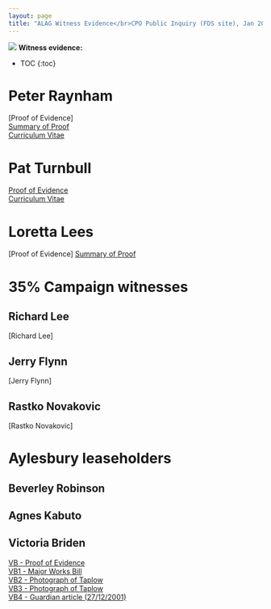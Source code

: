 ```yaml
---
layout: page
title: "ALAG Witness Evidence</br>CPO Public Inquiry (FDS site), Jan 2018</br> PINS REFERENCE: NPCU/CPO/A5840/74092"
---
```

![](http://35percent.org/img/phase1baerial.png)
**Witness evidence:**
* TOC
{:toc}

# Peter Raynham
[Proof of Evidence]  
[Summary of Proof](/cpo/peterraynhamsummary.pdf)  
[Curriculum Vitae](/cpo/peterraynhamcv.pdf)  
 
# Pat Turnbull
[Proof of Evidence](/cpo/patturnbullproof.pdf)  
[Curriculum Vitae](/cpo/patturnbullcv.pdf)  
# Loretta Lees
[Proof of Evidence]
[Summary of Proof](/cpo/lorettaleessummary.pdf)  

# 35% Campaign witnesses

## Richard Lee
[Richard Lee]

## Jerry Flynn
[Jerry Flynn]

## Rastko Novakovic
[Rastko Novakovic]

# Aylesbury leaseholders

## Beverley Robinson

## Agnes Kabuto

## Victoria Briden
[VB - Proof of Evidence](/cpo/victoriabridenproof.pdf)  
[VB1 - Major Works Bill](/cpo/VB1.pdf)  
[VB2 - Photograph of Taplow](/cpo/VB2.pdf)  
[VB3 - Photograph of Taplow](/cpo/VB3.pdf)  
[VB4 - Guardian article (27/12/2001)](/cpo/VB4.pdf)  

